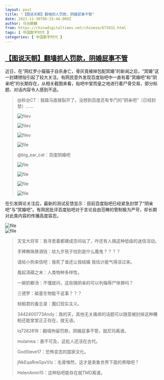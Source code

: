 ```yaml
---
layout: post
title: "【图说天朝】翻墙抓人罚款，阴婚屁事不管"
date: 2021-11-30T08:33:44.000Z
author: 乌合麒麟
from: https://chinadigitaltimes.net/chinese/673931.html
tags: [ 中国数字时代 ]
categories: [ 中国数字时代 ]
---
```

<!--1638261224000-->
[【图说天朝】翻墙抓人罚款，阴婚屁事不管](https://chinadigitaltimes.net/chinese/673931.html)
------

<div>
<p>近日，在“网红罗小猫猫子自杀身亡，骨灰竟被掉包配冥婚”的新闻之后，“冥婚”这一封建陋俗引起了较大关注。有网民意外发现百度贴吧中一直有着“冥婚吧”和“阴亲吧”的长期存在，从相关截图来看，贴吧中堂而皇之地进行着尸骨交易，部分标题、对话内容令人感到不适。</p><blockquote><p>@拆台CT：我踏马直接裂开了。没想到百度还有专门的“阴亲吧”（已经封禁）……</p><p><img src="https://chinadigitaltimes.net/chinese/files/2021/11/image-1638259838779.png" alt="filev" /></p><p><img src="https://chinadigitaltimes.net/chinese/files/2021/11/image-1638259858978.png" alt="filev" /></p><p><img src="https://chinadigitaltimes.net/chinese/files/2021/11/image-1638259953305.png" alt="filev" /></p><p><img src="https://chinadigitaltimes.net/chinese/files/2021/11/image-1638259917475.png" alt="file" /></p><p>@big_ear_cat：百度阴婚吧</p><p><img src="https://chinadigitaltimes.net/chinese/files/2021/11/image-1638259980592.png" alt="file" /></p><p><img src="https://chinadigitaltimes.net/chinese/files/2021/11/image-1638260001521.png" alt="file" /></p><p><img src="https://chinadigitaltimes.net/chinese/files/2021/11/image-1638260014717.png" alt="file" /></p><p><img src="https://chinadigitaltimes.net/chinese/files/2021/11/image-1638260042708.png" alt="file" /></p></blockquote><p>在引发舆论关注后，最新的测试反馈显示：目前百度贴吧已经紧急封禁了“阴亲吧”与“冥婚吧”。有网民批评百度贴吧对于言论自由范畴的管制极为严苛，却长期对此类内容的传播高度容忍。</p><p><img src="https://chinadigitaltimes.net/chinese/files/2021/11/image-1638260175257.png" alt="file" /><br /><img src="https://chinadigitaltimes.net/chinese/files/2021/11/image-1638260947552.png" alt="file" /></p><blockquote><p>天宝大将军：我寻思着都建成空间站了，咋还有人搞这种低级的迷信活动。</p><p>手捧槲珠换酒钱：给九岁孩子找到是什么魔鬼？？？？</p><p>请给小狗来信吧：我死了谁还让我结婚 我估计能气得活过来。</p><p>風起淸蘋之末：人类物种多样性。</p><p>一碗奶鲫汤：不懂就问，这些搞阴亲的可以判侮辱尸体罪吗？</p><p>三德罗：碳基生物能干这事？？？</p><p>棕榈君的备忘录：魔幻现实主义。</p><p>3442400773Andy：我的天，其他无关痛痒的话题可以随意被封掉这种糟粕还能堂堂正正存在，就无语。</p><p>lq7282818：翻墙拘留罚款，阴婚屁事不管，就尼玛离谱。</p><p>mulanwa：愚不可及，这批人还活在古代。</p><p>GodSteve17：恐怖变态的国家文化。</p><p>jNkEqaRreGpvVIz：毛骨悚然，这才是表象世界下面的黑暗吧？</p><p>HelenAmin15：这种贴吧能存在就TMD离谱。</p></blockquote>
</div>
